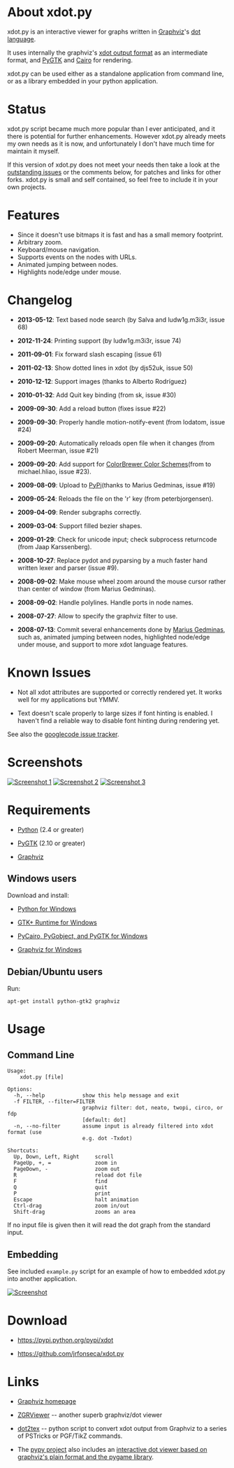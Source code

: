 About **xdot.py**
=================

xdot.py is an interactive viewer for graphs written in [Graphviz](http://www.graphviz.org/)'s [dot language](http://www.graphviz.org/doc/info/lang.html).

It uses internally the graphviz's [xdot output format](http://www.graphviz.org/doc/info/output.html#d:xdot) as an intermediate format, and [PyGTK](http://www.pygtk.org/) and [Cairo](http://cairographics.org/) for rendering.

xdot.py can be used either as a standalone application from command line, or as a library embedded in your python application.

Status
======

xdot.py script became much more popular than I ever anticipated, and it there is potential for further enhancements.  However xdot.py already meets my own needs as it is now, and unfortunately I don't have much time for maintain it myself.

If this version of xdot.py does not meet your needs then take a look at the [outstanding issues](https://code.google.com/p/jrfonseca/issues/list?q=xdot) or the comments below, for patches and links for other forks.  xdot.py is small and self contained, so feel free to include it in your own projects.

Features
========

 * Since it doesn't use bitmaps it is fast and has a small memory footprint.
 * Arbitrary zoom.
 * Keyboard/mouse navigation.
 * Supports events on the nodes with URLs.
 * Animated jumping between nodes.
 * Highlights node/edge under mouse.

Changelog
=========

 * **2013-05-12**: Text based node search (by Salva and ludw1g.m3i3r, issue 68)

 * **2012-11-24**: Printing support (by ludw1g.m3i3r, issue 74)

 * **2011-09-01**: Fix forward slash escaping (issue 61)

 * **2011-02-13**: Show dotted lines in xdot (by djs52uk, issue 50)

 * **2010-12-12**: Support images (thanks to Alberto Rodríguez)

 * **2010-01-32**: Add Quit key binding (from sk, issue #30)

 * **2009-09-30**: Add a reload button (fixes issue #22)

 * **2009-09-30**: Properly handle motion-notify-event (from lodatom, issue #24)

 * **2009-09-20**: Automatically reloads open file when it changes (from Robert Meerman, issue #21)

 * **2009-09-20**: Add support for [ColorBrewer Color Schemes](http://colorbrewer.org/)(from to michael.hliao, issue #23).

 * **2009-08-09**: Upload to [PyPi](http://pypi.python.org/pypi/xdot)(thanks to Marius Gedminas, issue #19)

 * **2009-05-24**: Reloads the file on the 'r' key (from peterbjorgensen).

 * **2009-04-09**: Render subgraphs correctly.

 * **2009-03-04**: Support filled bezier shapes.

 * **2009-01-29**: Check for unicode input; check subprocess returncode (from Jaap Karssenberg).

 * **2008-10-27**: Replace pydot and pyparsing by a much faster hand written lexer and parser (issue #9).

 * **2008-09-02**: Make mouse wheel zoom around the mouse cursor rather than center of window (from Marius Gedminas).

 * **2008-09-02**: Handle polylines. Handle ports in node names.

 * **2008-07-27**: Allow to specify the graphviz filter to use.

 * **2008-07-13**: Commit several enhancements done by [Marius Gedminas](http://mg.pov.lt/blog/europython2008-sprints-day-2.html), such as, animated jumping between nodes, highlighted node/edge under mouse, and support to more xdot language features.

Known Issues
============

 * Not all xdot attributes are supported or correctly rendered yet. It works well for my applications but YMMV.

 * Text doesn't scale properly to large sizes if font hinting is enabled. I haven't find a reliable way to disable font hinting during rendering yet.

See also the [googlecode issue tracker](https://code.google.com/p/jrfonseca/issues/list?q=xdot).

Screenshots
===========

[![Screenshot 1](http://wiki.jrfonseca.googlecode.com/git/xdot-profile1_small.png)](http://wiki.jrfonseca.googlecode.com/git/xdot-profile1.png)
[![Screenshot 2](http://wiki.jrfonseca.googlecode.com/git/xdot-profile2_small.png)](http://wiki.jrfonseca.googlecode.com/git/xdot-profile2.png)
[![Screenshot 3](http://wiki.jrfonseca.googlecode.com/git/xdot-cfg_small.png)](http://wiki.jrfonseca.googlecode.com/git/xdot-cfg.png)

Requirements
============

 * [Python](http://www.python.org/download/) (2.4 or greater)

 * [PyGTK](http://www.pygtk.org/downloads.html) (2.10 or greater)

 * [Graphviz](http://www.graphviz.org/Download.php)

Windows users
-------------

Download and install:

 * [Python for Windows](http://www.python.org/download/)

 * [GTK+ Runtime for Windows](http://www.gtk.org/download/win32.php)

 * [PyCairo, PyGobject, and PyGTK for Windows](http://www.pygtk.org/downloads.html)

 * [Graphviz for Windows](http://www.graphviz.org/Download_windows.php)

Debian/Ubuntu users
-------------------

Run:

    apt-get install python-gtk2 graphviz

Usage
=====

Command Line
------------

    Usage: 
    	xdot.py [file]
    
    Options:
      -h, --help            show this help message and exit
      -f FILTER, --filter=FILTER
                            graphviz filter: dot, neato, twopi, circo, or fdp
                            [default: dot]
      -n, --no-filter       assume input is already filtered into xdot format (use
                            e.g. dot -Txdot)
    
    Shortcuts:
      Up, Down, Left, Right     scroll
      PageUp, +, =              zoom in
      PageDown, -               zoom out
      R                         reload dot file
      F                         find
      Q                         quit
      P                         print
      Escape                    halt animation
      Ctrl-drag                 zoom in/out
      Shift-drag                zooms an area

If no input file is given then it will read the dot graph from the standard input.

Embedding
---------

See included `example.py` script for an example of how to embedded xdot.py into another application.

[![Screenshot](http://wiki.jrfonseca.googlecode.com/git/xdot-sample_small.png)](http://wiki.jrfonseca.googlecode.com/git/xdot-sample.png)

Download
========

  * https://pypi.python.org/pypi/xdot

  * https://github.com/jrfonseca/xdot.py

Links
=====

 * [Graphviz homepage](http://www.graphviz.org/)

 * [ZGRViewer](http://zvtm.sourceforge.net/zgrviewer.html) -- another superb graphviz/dot viewer

 * [dot2tex](http://code.google.com/p/dot2tex/) -- python script to convert xdot output from Graphviz to a series of PSTricks or PGF/TikZ commands.

 * The [pypy project](http://codespeak.net/pypy/) also includes an [interactive dot viewer based on graphviz's plain format and the pygame library](http://morepypy.blogspot.com/2008/01/visualizing-python-tokenizer.html).
